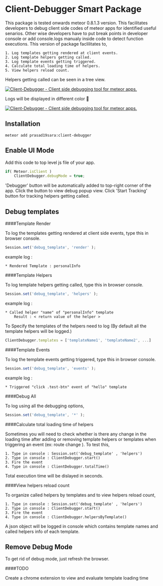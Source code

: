 Client-Debugger Smart Package
=============================

This package is tested onwards meteor 0.8.1.3 version. This facilitates developers to debug client side codes of meteor apps for identified useful senarios. Other wise developers have to put break points in developer console or add console.logs manualy inside code to detect function executions. This version of package faclilitates to,

	1. Log templates getting rendered at client events.
	2. Log template helpers getting called.
	3. Log template events getting triggered. 
	4. Calculate total loading time of helpers.
	5. View helpers reload count.

Helpers getting called can be seen in a tree view.

[![Client-Debugger - Client side debugging tool for meteor apps.](https://silvrback.s3.amazonaws.com/uploads/a0363de8-12d1-433d-b276-1bd8694111f3/client-debugger-view-on-todos_large.png)](https://atmospherejs.com/prasad19sara/client-debugger)

Logs will be displayed in different color :green_heart:

[![Client-Debugger - Client side debugging tool for meteor apps.](https://silvrback.s3.amazonaws.com/uploads/49212fac-3154-4fc4-8359-df9d2ba52b4e/client-debugger1_large.png)](https://atmospherejs.com/prasad19sara/client-debugger)

Installation
------------

```
meteor add prasad19sara:client-debugger
```

Enable UI Mode
--------------
Add this code to top level js file of your app.
```js
if( Meteor.isClient )
	ClientDebugger.debugMode = true;

```
'Debugger' button will be automatically added to top-right corner of the app.
Click the button to view debug popup view. Click 'Start Tracking' button for tracking helpers getting called.

Debug templates
---------------

####Template Render

To log the templates getting rendered at client side events, type this in browser console.

```js
Session.set('debug_template', 'render' );
```

example log : 

	* Rendered Template : personalInfo  

####Template Helpers

To log template helpers getting called, type this in browser console.

```js
Session.set('debug_template', 'helpers' );
```

example log : 

	* Called helper "name" of "personalInfo" template
		Result : < return value of the helper >


To Specify the templates of the helpers need to log
(By default all the template helpers will be logged.)

```js
ClientDebugger.templates = ['templateName1', 'templateName2', ...]
```
####Template Events

To log the template events getting triggered, type this in browser console.

```js
Session.set('debug_template', 'events' );
```

example log :

	* Triggered "click .test-btn" event of "hello" template 

####Debug All

To log using all the debugging options,

```js
Session.set('debug_template', '*' );
```

####Calculate total loading time of helpers

Sometimes you will need to check whether is there any change in the loading time after adding or removing template helpers or templates when triggering an event (ex: route change ).
To test this,

	1. Type in console : Session.set('debug_template' , 'helpers')
	2. Type in console : ClientDebugger.start()
	3. Fire the event 
	4. Type in console : ClientDebugger.totalTime()

Total execution time will be dislayed in seconds.


####View helpers reload count

To organize called helpers by templates and to view helpers reload count,

	1. Type in console : Session.set('debug_template' , 'helpers')
	2. Type in console : ClientDebugger.start()
	3. Fire the event 
	4. Type in console : ClientDebugger.helpersByTemplate()

A json object will be logged in console which contains template names and called helpers info of each template.


Remove Debug Mode
-----------------

To get rid of debug mode, just refresh the browser.

####TODO

Create a chrome extension to view and evaluate template loading time
